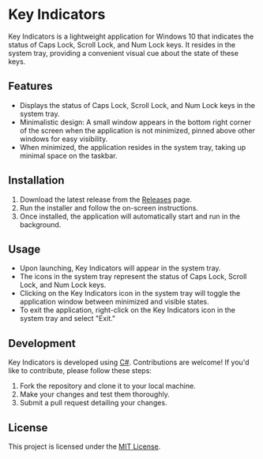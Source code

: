 # Key Indicators

Key Indicators is a lightweight application for Windows 10 that indicates the status of Caps Lock, Scroll Lock, and Num Lock keys. It resides in the system tray, providing a convenient visual cue about the state of these keys.

## Features

- Displays the status of Caps Lock, Scroll Lock, and Num Lock keys in the system tray.
- Minimalistic design: A small window appears in the bottom right corner of the screen when the application is not minimized, pinned above other windows for easy visibility.
- When minimized, the application resides in the system tray, taking up minimal space on the taskbar.

## Installation

1. Download the latest release from the [Releases](https://github.com/yourusername/lock-indicator/releases) page.
2. Run the installer and follow the on-screen instructions.
3. Once installed, the application will automatically start and run in the background.

## Usage

- Upon launching, Key Indicators will appear in the system tray.
- The icons in the system tray represent the status of Caps Lock, Scroll Lock, and Num Lock keys.
- Clicking on the Key Indicators icon in the system tray will toggle the application window between minimized and visible states.
- To exit the application, right-click on the Key Indicators icon in the system tray and select "Exit."

## Development

Key Indicators is developed using [C#](https://docs.microsoft.com/en-us/dotnet/csharp/). Contributions are welcome! If you'd like to contribute, please follow these steps:

1. Fork the repository and clone it to your local machine.
2. Make your changes and test them thoroughly.
3. Submit a pull request detailing your changes.

## License

This project is licensed under the [MIT License](LICENSE.txt).
